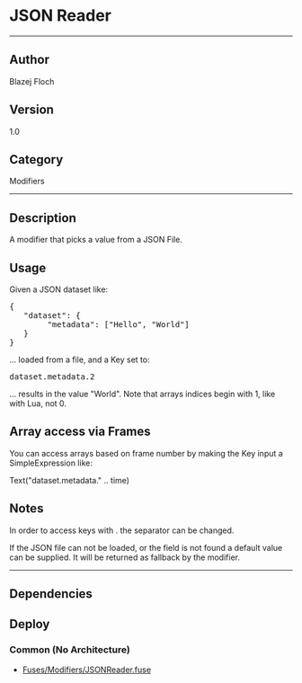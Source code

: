 # JSON Reader
___

## Author
Blazej Floch

## Version
1.0

## Category
Modifiers

___

## Description
<p>A modifier that picks a value from a JSON File.</p>

<h2>Usage</h2>

<p>Given a JSON dataset like:</p>
<pre>{
   "dataset": {
        "metadata": &#91;"Hello", "World"&#93;
   }
}</pre>
<p>... loaded from a file, and a Key set to:</p>
<pre>dataset.metadata.2</pre>
<p>... results in the value "World". Note that arrays indices begin with 1, like with Lua, not 0.</p>

<h2>Array access via Frames</h2>

<p>You can access arrays based on frame number by making the Key input a SimpleExpression like:</p>
</pre>Text("dataset.metadata." .. time)</pre>

<h2>Notes</h2>

<p>In order to access keys with . the separator can be changed.</p>
<p>If the JSON file can not be loaded, or the field is not found a default value can be supplied. It will be returned as fallback by the modifier.</p>




___

## Dependencies

## Deploy

### Common (No Architecture)

<ul>
<li><a href="https://gitlab.com/WeSuckLess/Reactor/-/blob/master/Atoms/com.bfloch.JSONReader/Fuses/Modifiers/JSONReader.fuse?ref_type=heads">Fuses/Modifiers/JSONReader.fuse</a></li>
</ul>
